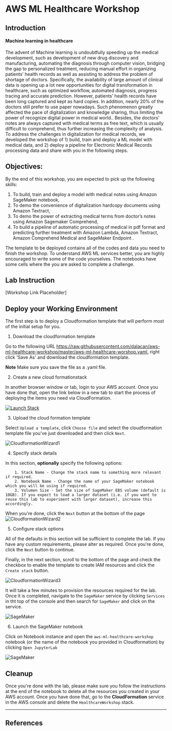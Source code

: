 # AWS ML Healthcare Workshop

## Introduction


#### Machine learning in healthcare 
The advent of Machine learning is undoubtfully speeding up the medical development, such as development of new drug discovery and manufacturing, automating the diagnosis through computer vision, bridging the gap to personalized treatment, reducing manual effort in organizing patients’ health records as well as assisting to address the problem of shortage of doctors. 
Specifically, the availability of large amount of clinical data is opening up a lot new opportunities for digital transformation in healthcare, such as optimized workflow, automated diagnosis, progress tracing and accurate prediction. However, patients’ health records have been long captured and kept as hard copies. In addition, nearly 20% of the doctors still prefer to use paper nowadays. Such phenomenon greatly affected the pace of digitalization and knowledge sharing, thus limiting the power of recognize digital power in medical world.. Besides, the doctors’ notes are always captured with medical terms as free text, which is usually difficult to comprehend, thus further increasing the complexity of analysis.  To address the challenges in digitalization for medical records, we developed the workshop of  1) build, train and deploy a ML model with medical data, and 2) deploy a pipeline for Electronic Medical Records processing data and share with you in the following steps.


## Objectives: 

By the end of this workshop, you are expected to pick up the following skills:
1)	To build, train and deploy a model with medical notes using Amazon SageMaker notebook,
2)	To demo the convenience of digitalization hardcopy documents using Amazon Textract,
3)	To demo the power of extracting medical terms from doctor’s notes using Amazon Sagemaker Comprehend,
4)	To build a pipeline of automatic processing of medical in pdf format and predicting further treatment with Amazon Lambda, Amazon Textract, Amazon Comprehend Medical and SageMaker Endpoint . 

The template to be deployed contains all of the codes and data you need to finish the workshop. To understand AWS ML services better, you are highly encouraged to write some of the code yourselves. The notebooks  have some cells where the you are asked to complete a challenge.





## Lab Instruction

[Workshop Link Placeholder]

## Deploy your Working Environment

The first step is to deploy a Cloudformation template that will perform most of the initial setup for you.

1. Download the cloudformation template

Go to the following URL https://raw.githubusercontent.com/dalacan/aws-ml-healthcare-workshop/master/aws-ml-healthcare-worshop.yaml, right click 'Save As' and download the cloudformation template.

**Note** Make sure you save the file as a .yaml file.

2. Create a new cloud formationstack

In another browser window or tab, login to your AWS account. Once you have done that, open the link below in a new tab to start the process of deploying the items you need via CloudFormation.

[![Launch Stack](https://s3.amazonaws.com/cloudformation-examples/cloudformation-launch-stack.png)](https://console.aws.amazon.com/cloudformation/home#/stacks/new?stackName=HealthcareWorkshop)

3. Upload the cloud formation template

Select `Upload a template`,  click `Choose file` and select the cloudformation template file you've just downloaded and then click `Next`.

![CloudformationWizard1](static/images/step3.png)

4. Specify stack details

In this section, **optionally** specify the following options:
    
        1. Stack Name - Change the stack name to something more relevant if required.
        2. Notebook Name - Change the name of your SageMaker notebook which you will be using if required.
        3. Volumen Size - Set the size of SageMaker EBS volume (default is 10GB). If you expect to load a larger dataset (i.e. if you want to reuse this lab to experiment with larger dataset), increase this accordingly.

When you're done, click the `Next` button at the bottom of the page
![CloudformationWizard2](static/images/step4.png)

5. Configure stack options

All of the defaults in this section will be sufficient to complete the lab. If you have any custom requirements, please alter as required. Once you're done, click the `Next` button to continue.

Finally, in the next section, scroll to the bottom of the page and check the checkbox to enable the template to create IAM resources and click the `Create stack` button.

![CloudformationWizard3](static/images/step5a.png)

It will take a few minutes to provision the resources required for the lab. Once it is completed, navigate to the `SageMaker` service by clicking `Services` in tht top of the console and then search for `SageMaker` and click on the service.

![SageMaker](static/images/step5b.png)

6. Launch the SageMaker notebook

Click on Notebook instance and open the `aws-ml-healthcare-workshop` notebook (or the name of the notebook you provided in Cloudformation) by clicking `Open JupyterLab`

![SageMaker](static/images/step6.png)


## Cleanup
Once you're done with the lab, please make sure you follow the instructions at the end of the notebook to delete all the resources you created in your AWS account. Once you have done that, go to the **CloudFormation** service in the AWS console and delete the `HealthcareWorkshop` stack.

---

## References
